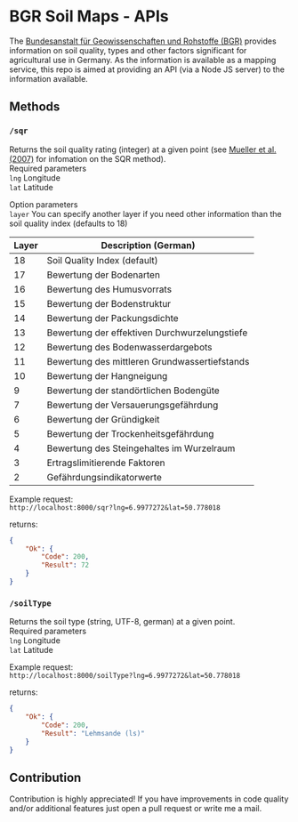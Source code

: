 # BGR Soil Maps - APIs

The [Bundesanstalt für Geowissenschaften und Rohstoffe (BGR)](https://www.bgr.bund.de/EN/Home/homepage_node_en.html) provides information on soil quality, types and other factors significant for agricultural use in Germany. As the information is available as a mapping service, this repo is aimed at providing an API (via a Node JS server) to the information available.

## Methods

### ```/sqr```

Returns the soil quality rating (integer) at a given point (see [Mueller et al. (2007)](http://www.zalf.de/de/forschung_lehre/publikationen/Documents/Publikation_Mueller_L/field_mueller.pdf) for infomation on the SQR method).  
Required parameters  
```lng``` Longitude  
```lat``` Latitude  

Option parameters  
```layer``` You can specify another layer if you need other information than the soil quality index (defaults to 18)  


| Layer | Description (German)                          |
|-------|-----------------------------------------------|
| 18    | Soil Quality Index (default)                  |
| 17    | Bewertung der Bodenarten                      |
| 16    | Bewertung des Humusvorrats                    |
| 15    | Bewertung der Bodenstruktur                   |
| 14    | Bewertung der Packungsdichte                  |
| 13    | Bewertung der effektiven Durchwurzelungstiefe |
| 12    | Bewertung des Bodenwasserdargebots            |
| 11    | Bewertung des mittleren Grundwassertiefstands |
| 10    | Bewertung der Hangneigung                     |
| 9     | Bewertung der standörtlichen Bodengüte        |
| 7     | Bewertung der Versauerungsgefährdung          |
| 6     | Bewertung der Gründigkeit                     |
| 5     | Bewertung der Trockenheitsgefährdung          |
| 4     | Bewertung des Steingehaltes im Wurzelraum     |
| 3     | Ertragslimitierende Faktoren                  |
| 2     | Gefährdungsindikatorwerte                     |

Example request:  
```http://localhost:8000/sqr?lng=6.9977272&lat=50.778018```  

returns:  
```json	
{
	"Ok": {
		"Code": 200,
		"Result": 72
	}
}
```

### ```/soilType```

Returns the soil type (string, UTF-8, german) at a given point.  
Required parameters  
```lng``` Longitude  
```lat``` Latitude  

Example request:  
```http://localhost:8000/soilType?lng=6.9977272&lat=50.778018```  

returns:  
```json	
{
	"Ok": {
		"Code": 200,
		"Result": "Lehmsande (ls)"
	}
}
```

## Contribution  
Contribution is highly appreciated! If you have improvements in code quality and/or additional features just open a pull request or write me a mail. 

